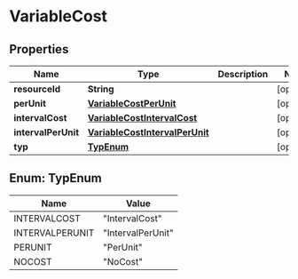 
# VariableCost

## Properties
Name | Type | Description | Notes
------------ | ------------- | ------------- | -------------
**resourceId** | **String** |  |  [optional]
**perUnit** | [**VariableCostPerUnit**](VariableCostPerUnit.md) |  |  [optional]
**intervalCost** | [**VariableCostIntervalCost**](VariableCostIntervalCost.md) |  |  [optional]
**intervalPerUnit** | [**VariableCostIntervalPerUnit**](VariableCostIntervalPerUnit.md) |  |  [optional]
**typ** | [**TypEnum**](#TypEnum) |  |  [optional]


<a name="TypEnum"></a>
## Enum: TypEnum
Name | Value
---- | -----
INTERVALCOST | &quot;IntervalCost&quot;
INTERVALPERUNIT | &quot;IntervalPerUnit&quot;
PERUNIT | &quot;PerUnit&quot;
NOCOST | &quot;NoCost&quot;



